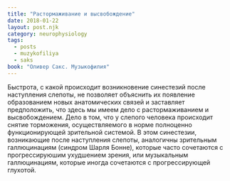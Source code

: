 ```yaml
---
title: "Растормаживание и высвобождение"
date: 2018-01-22
layout: post.njk
category: neurophysiology
tags:
  - posts
  - muzykofiliya
  - saks
book: "Оливер Сакс. Музыкофилия"
---
```


Быстрота, с какой происходит возникновение синестезий после наступления слепоты, не позволяет объяснить их появление образованием новых анатомических связей и заставляет предположить, что здесь мы имеем дело с растормаживанием и высвобождением. Дело в том, что у слепого человека происходит снятие торможения, осуществляемого в норме полноценно функционирующей зрительной системой. В этом синестезии, возникающие после наступления слепоты, аналогичны зрительным галлюцинациям (синдром Шарля Бонне), которые часто сочетаются с прогрессируюшим ухудшением зрения, или музыкальным галлюцинациям, которые иногда сочетаются с прогрессирующей глухотой.

